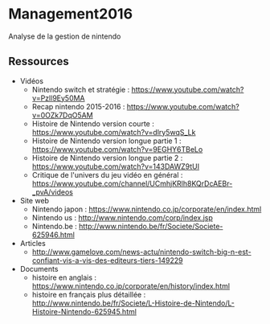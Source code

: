 # Management2016
Analyse de la gestion de nintendo
## Ressources

* Vidéos
  * Nintendo switch et stratégie : https://www.youtube.com/watch?v=Pzll9Ey50MA 
  * Recap nintendo 2015-2016 : https://www.youtube.com/watch?v=0OZk7DqO5AM
  * Histoire de Nintendo version courte : https://www.youtube.com/watch?v=dlry5wqS_Lk
  * Histoire de Nintendo version longue partie 1 : https://www.youtube.com/watch?v=9EGHY6TBeLo
  * Histoire de Nintendo version longue partie 2 : https://www.youtube.com/watch?v=143DAWZ9tUI
  * Critique de l'univers du jeu vidéo en général : https://www.youtube.com/channel/UCmhjKRlh8KQrDcAEBr-_pvA/videos
* Site web
  * Nintendo japon : https://www.nintendo.co.jp/corporate/en/index.html
  * Nintendo us : http://www.nintendo.com/corp/index.jsp
  * Nintendo.be : http://www.nintendo.be/fr/Societe/Societe-625946.html
* Articles
  * http://www.gamelove.com/news-actu/nintendo-switch-big-n-est-confiant-vis-a-vis-des-editeurs-tiers-149229
* Documents
  * histoire en anglais : https://www.nintendo.co.jp/corporate/en/history/index.html
  * histoire en français plus détaillée : http://www.nintendo.be/fr/Societe/L-Histoire-de-Nintendo/L-Histoire-Nintendo-625945.html
